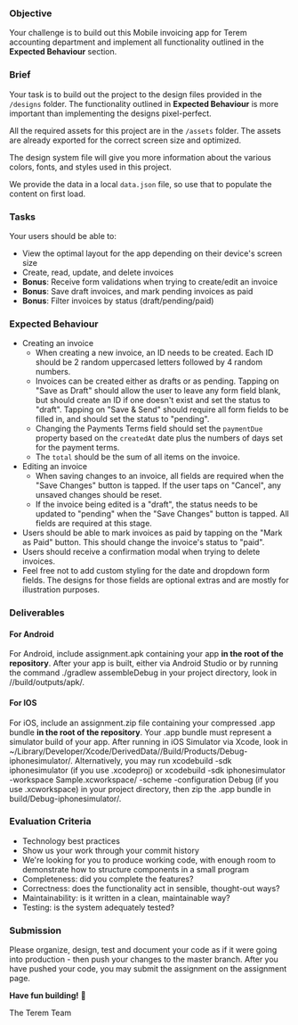 ### Objective

Your challenge is to build out this Mobile invoicing app for Terem accounting department and implement all functionality outlined in the **Expected Behaviour** section.

### Brief

Your task is to build out the project to the design files provided in the `/designs` folder. The functionality outlined in **Expected Behaviour** is more important than implementing the designs pixel-perfect.

All the required assets for this project are in the `/assets` folder. The assets are already exported for the correct screen size and optimized.

The design system file will give you more information about the various colors, fonts, and styles used in this project.

We provide the data in a local `data.json` file, so use that to populate the content on first load.

### Tasks

Your users should be able to:

- View the optimal layout for the app depending on their device's screen size
- Create, read, update, and delete invoices
- **Bonus**: Receive form validations when trying to create/edit an invoice
- **Bonus**: Save draft invoices, and mark pending invoices as paid
- **Bonus**: Filter invoices by status (draft/pending/paid)

### Expected Behaviour

- Creating an invoice
  - When creating a new invoice, an ID needs to be created. Each ID should be 2 random uppercased letters followed by 4 random numbers.
  - Invoices can be created either as drafts or as pending. Tapping on "Save as Draft" should allow the user to leave any form field blank, but should create an ID if one doesn't exist and set the status to "draft". Tapping on "Save & Send" should require all form fields to be filled in, and should set the status to "pending".
  - Changing the Payments Terms field should set the `paymentDue` property based on the `createdAt` date plus the numbers of days set for the payment terms.
  - The `total` should be the sum of all items on the invoice.
- Editing an invoice
  - When saving changes to an invoice, all fields are required when the "Save Changes" button is tapped. If the user taps on "Cancel", any unsaved changes should be reset.
  - If the invoice being edited is a "draft", the status needs to be updated to "pending" when the "Save Changes" button is tapped. All fields are required at this stage.
- Users should be able to mark invoices as paid by tapping on the "Mark as Paid" button. This should change the invoice's status to "paid".
- Users should receive a confirmation modal when trying to delete invoices.
- Feel free not to add custom styling for the date and dropdown form fields. The designs for those fields are optional extras and are mostly for illustration purposes.

### Deliverables
#### For Android
For Android, include assignment.apk containing your app **in the root of the repository**.
After your app is built, either via Android Studio or by running the command ./gradlew assembleDebug in your project directory, look in <project-name>/<module-name>/build/outputs/apk/.
#### For IOS
For iOS, include an assignment.zip file containing your compressed .app bundle **in the root of the repository**.
Your .app bundle must represent a simulator build of your app. After running in iOS Simulator via Xcode, look in ~/Library/Developer/Xcode/DerivedData/<project-name>/Build/Products/Debug-iphonesimulator/.
Alternatively, you may run xcodebuild -sdk iphonesimulator (if you use .xcodeproj) or xcodebuild -sdk iphonesimulator -workspace Sample.xcworkspace/ -scheme <your-scheme> -configuration Debug (if you use .xcworkspace) in your project directory, then zip the .app bundle in build/Debug-iphonesimulator/.
### Evaluation Criteria

- Technology best practices
- Show us your work through your commit history
- We're looking for you to produce working code, with enough room to demonstrate how to structure components in a small program
- Completeness: did you complete the features?
- Correctness: does the functionality act in sensible, thought-out ways?
- Maintainability: is it written in a clean, maintainable way?
- Testing: is the system adequately tested?

### Submission

Please organize, design, test and document your code as if it were going into production - then push your changes to the master branch. After you have pushed your code, you may submit the assignment on the assignment page.

**Have fun building!** 🚀

The Terem Team
